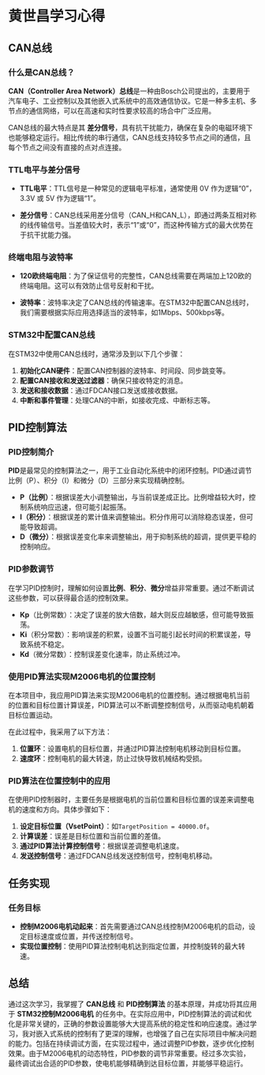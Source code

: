 # 黄世昌学习心得



## CAN总线

### 什么是CAN总线？

**CAN（Controller Area Network）总线**是一种由Bosch公司提出的，主要用于汽车电子、工业控制以及其他嵌入式系统中的高效通信协议。它是一种多主机、多节点的通信网络，可以在高速和实时性要求较高的场合中广泛应用。

CAN总线的最大特点是其 **差分信号**，具有抗干扰能力，确保在复杂的电磁环境下也能够稳定运行。相比传统的串行通信，CAN总线支持较多节点之间的通信，且每个节点之间没有直接的点对点连接。

### TTL电平与差分信号

- **TTL电平**：TTL信号是一种常见的逻辑电平标准，通常使用 0V 作为逻辑“0”，3.3V 或 5V 作为逻辑“1”。
  
- **差分信号**：CAN总线采用差分信号（CAN_H和CAN_L），即通过两条互相对称的线传输信号。当差值较大时，表示“1”或“0”，而这种传输方式的最大优势在于抗干扰能力强。

### 终端电阻与波特率

- **120欧终端电阻**：为了保证信号的完整性，CAN总线需要在两端加上120欧的终端电阻。这可以有效防止信号反射和干扰。

- **波特率**：波特率决定了CAN总线的传输速率。在STM32中配置CAN总线时，我们需要根据实际应用选择适当的波特率，如1Mbps、500kbps等。

### STM32中配置CAN总线

在STM32中使用CAN总线时，通常涉及到以下几个步骤：

1. **初始化CAN硬件**：配置CAN控制器的波特率、时间段、同步跳变等。
2. **配置CAN接收和发送过滤器**：确保只接收特定的消息。
3. **发送和接收数据**：通过FDCAN接口发送或接收数据。
4. **中断和事件管理**：处理CAN的中断，如接收完成、中断标志等。

## PID控制算法

### PID控制简介

**PID**是最常见的控制算法之一，用于工业自动化系统中的闭环控制。PID通过调节比例（P）、积分（I）和微分（D）三部分来实现精确控制。

- **P（比例）**：根据误差大小调整输出，与当前误差成正比。比例增益较大时，控制系统响应迅速，但可能引起振荡。
- **I（积分）**：根据误差的累计值来调整输出。积分作用可以消除稳态误差，但可能导致超调。
- **D（微分）**：根据误差变化率来调整输出，用于抑制系统的超调，提供更平稳的控制响应。

### PID参数调节

在学习PID控制时，理解如何设置**比例**、**积分**、**微分**增益非常重要。通过不断调试这些参数，可以获得最合适的控制效果。

- **Kp**（比例常数）：决定了误差的放大倍数，越大则反应越敏感，但可能导致振荡。
- **Ki**（积分常数）：影响误差的积累，设置不当可能引起长时间的积累误差，导致系统不稳定。
- **Kd**（微分常数）：控制误差变化速率，防止系统过冲。

### 使用PID算法实现M2006电机的位置控制

在本项目中，我应用PID算法来实现M2006电机的位置控制。通过根据电机当前的位置和目标位置计算误差，PID算法可以不断调整控制信号，从而驱动电机朝着目标位置运动。

在此过程中，我采用了以下方法：

1. **位置环**：设置电机的目标位置，并通过PID算法控制电机移动到目标位置。
2. **速度环**：控制电机的最大转速，防止过快导致机械结构受损。

### PID算法在位置控制中的应用

在使用PID控制器时，主要任务是根据电机的当前位置和目标位置的误差来调整电机的速度和方向。具体步骤如下：

1. **设定目标位置（VsetPoint）**：如`TargetPosition = 40000.0f`。
2. **计算误差**：误差是目标位置和当前位置的差值。
3. **通过PID算法计算控制信号**：根据误差调整电机速度。
4. **发送控制信号**：通过FDCAN总线发送控制信号，控制电机移动。

## 任务实现

### 任务目标

- **控制M2006电机动起来**：首先需要通过CAN总线控制M2006电机的启动，设定目标速度或位置，并传送控制信号。
- **实现位置控制**：使用PID算法控制电机达到指定位置，并控制旋转的最大转速。

## 总结

通过这次学习，我掌握了 **CAN总线** 和 **PID控制算法** 的基本原理，并成功将其应用于 **STM32控制M2006电机** 的任务中。在实际应用中，PID控制算法的调试和优化是非常关键的，正确的参数设置能够大大提高系统的稳定性和响应速度。通过学习，我对嵌入式系统的控制有了更深的理解，也增强了自己在实际项目中解决问题的能力。包括在持续调试方面，在实现过程中，通过调整PID参数，逐步优化控制效果。由于M2006电机的动态特性，PID参数的调节非常重要。经过多次实验，最终调试出合适的PID参数，使电机能够精确到达目标位置，并能够平稳运行。
